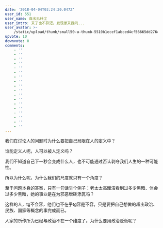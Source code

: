 ```yaml
---
date: '2018-04-04T03:24:30.047Z'
user_id: 551
user_name: 白水无纤尘
user_intro: 来了也不算短，发现原来我同...
user_avatar: >-
    /static/upload/thumb/small50-u-thumb-5510b1ecef1abced4cf56665dd276431cda38d3799a.png
upvote: 10
downvote: 0
comments:
    - ''
    - ''
    - ''
    - ''
    - ''
    - ''
    - ''
    - ''
    - ''
    - ''
    - ''
    - ''
    - ''
    - ''
    - ''
    - ''
    - ''
    - ''
---
```


我们在讨论人的问题时为什么要把自己局限在人的定义中？

谁能定义人呢，人可以被人定义吗？

我们不知道自己下一秒会变成什么人，也不可能通过否认剥夺我们人生的一种可能性。

所以为什么呢，为什么我们的尺度就只有一个角度？

至于问题本身的答案，只有一句话举个例子：老太太高耀洁看到过多少黑暗、体会过多少黑暗，她的事业是在为邪恶增砖添瓦吗？

这样的人，tg不会容，他们也不在乎tg容是不容，只是要把自己想做的超出政治、民族、国家等概念的事完成而已。

人家的所作所为已经与政治不在一个维度了，为什么要用政治贬低呢？
